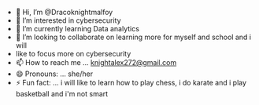 - 👋 Hi, I’m @Dracoknightmalfoy
- 👀 I’m interested in cybersecurity
- 🌱 I’m currently learning Data analytics
- 💞️ I’m looking to collaborate on learning more for myself and school and i will
- like to focus more on cybersecurity
- 📫 How to reach me ... knightalex272@gmail.com
- 😄 Pronouns: ... she/her
- ⚡ Fun fact: ... i will like to learn how to play chess, i do karate and i play basketball and i'm not smart

<!---
Dracoknightmalfoy/Dracoknightmalfoy is a ✨ special ✨ repository because its `README.md` (this file) appears on your GitHub profile.
You can click the Preview link to take a look at your changes.
--->
